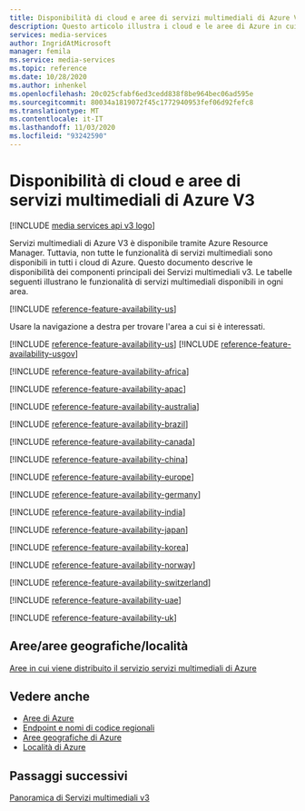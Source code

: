 ```yaml
---
title: Disponibilità di cloud e aree di servizi multimediali di Azure V3
description: Questo articolo illustra i cloud e le aree di Azure in cui i Servizi multimediali v3 di Azure sono attualmente disponibili.
services: media-services
author: IngridAtMicrosoft
manager: femila
ms.service: media-services
ms.topic: reference
ms.date: 10/28/2020
ms.author: inhenkel
ms.openlocfilehash: 20c025cfabf6ed3cedd838f8be964bec06ad595e
ms.sourcegitcommit: 80034a1819072f45c1772940953fef06d92fefc8
ms.translationtype: MT
ms.contentlocale: it-IT
ms.lasthandoff: 11/03/2020
ms.locfileid: "93242590"
---
```

# <a name="azure-media-services-v3-clouds-and-regions-availability"></a>Disponibilità di cloud e aree di servizi multimediali di Azure V3

[!INCLUDE [media services api v3 logo](./includes/v3-hr.md)]

Servizi multimediali di Azure V3 è disponibile tramite Azure Resource Manager. Tuttavia, non tutte le funzionalità di servizi multimediali sono disponibili in tutti i cloud di Azure. Questo documento descrive le disponibilità dei componenti principali dei Servizi multimediali v3. Le tabelle seguenti illustrano le funzionalità di servizi multimediali disponibili in ogni area.  

[!INCLUDE [reference-feature-availability-us](./includes/regions-availability-table-key.md)]

Usare la navigazione a destra per trovare l'area a cui si è interessati.

<!-- US and US Gov -->
[!INCLUDE [reference-feature-availability-us](./includes/reference-feature-availability-us.md)]
[!INCLUDE [reference-feature-availability-usgov](./includes/reference-feature-availability-usgov.md)]
<!-- Africa -->
[!INCLUDE [reference-feature-availability-africa](./includes/reference-feature-availability-africa.md)]
<!-- APAC -->
[!INCLUDE [reference-feature-availability-apac](./includes/reference-feature-availability-apac.md)]
<!-- Australia -->
[!INCLUDE [reference-feature-availability-australia](./includes/reference-feature-availability-australia.md)]
<!-- Brazil -->
[!INCLUDE [reference-feature-availability-brazil](./includes/reference-feature-availability-brazil.md)]
<!-- Canada -->
[!INCLUDE [reference-feature-availability-canada](./includes/reference-feature-availability-canada.md)]
<!-- China -->
[!INCLUDE [reference-feature-availability-china](./includes/reference-feature-availability-china.md)]
<!-- Europe -->
[!INCLUDE [reference-feature-availability-europe](./includes/reference-feature-availability-europe.md)]
<!-- Germany -->
[!INCLUDE [reference-feature-availability-germany](./includes/reference-feature-availability-germany.md)]
<!-- India -->
[!INCLUDE [reference-feature-availability-india](./includes/reference-feature-availability-india.md)]
<!-- Japan -->
[!INCLUDE [reference-feature-availability-japan](./includes/reference-feature-availability-japan.md)]
<!-- Korea -->
[!INCLUDE [reference-feature-availability-korea](./includes/reference-feature-availability-korea.md)]
<!-- Norway -->
[!INCLUDE [reference-feature-availability-norway](./includes/reference-feature-availability-norway.md)]
<!-- Switzerland -->
[!INCLUDE [reference-feature-availability-switzerland](./includes/reference-feature-availability-switzerland.md)]
<!-- UAE -->
[!INCLUDE [reference-feature-availability-uae](./includes/reference-feature-availability-uae.md)]
<!-- UK -->
[!INCLUDE [reference-feature-availability-uk](./includes/reference-feature-availability-uk.md)]

## <a name="regionsgeographieslocations"></a>Aree/aree geografiche/località

[Aree in cui viene distribuito il servizio servizi multimediali di Azure](https://azure.microsoft.com/global-infrastructure/services/?products=media-services)

## <a name="see-also"></a>Vedere anche

* [Aree di Azure](https://azure.microsoft.com/global-infrastructure/regions/)
* [Endpoint e nomi di codice regionali](azure-regions-code-names.md)
* [Aree geografiche di Azure](https://azure.microsoft.com/global-infrastructure/geographies/)
* [Località di Azure](https://azure.microsoft.com/global-infrastructure/locations/)

## <a name="next-steps"></a>Passaggi successivi

[Panoramica di Servizi multimediali v3](media-services-overview.md)
